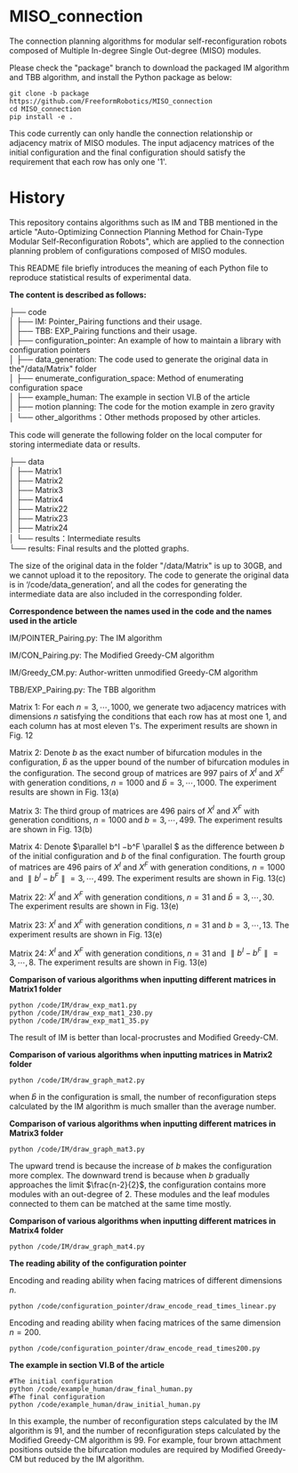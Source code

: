 # MISO_connection

The connection planning algorithms for modular self-reconfiguration robots composed of Multiple In-degree Single Out-degree (MISO) modules. 

Please check the "package" branch to download the packaged IM algorithm and TBB algorithm, and install the Python package as below: 
 ```
git clone -b package https://github.com/FreeformRobotics/MISO_connection
cd MISO_connection
pip install -e .
 ```
This code currently can only handle the connection relationship or adjacency matrix of MISO modules. The input adjacency matrices of the initial configuration and the final configuration should satisfy the requirement that each row has only one '1'.


# History

This repository contains algorithms such as IM and TBB mentioned in the article "Auto-Optimizing Connection Planning Method for Chain-Type Modular Self-Reconfiguration Robots", which are applied to the connection planning problem of configurations composed of MISO modules. 

This README file briefly introduces the meaning of each Python file to reproduce statistical results of experimental data. 


**The content is described as follows:**

├── code  <br/>
│   ├── IM: Pointer_Pairing functions and their usage.  <br/>
│   ├── TBB: EXP_Pairing functions and their usage.  <br/>
│   ├── configuration_pointer: An example of how to maintain a library with configuration pointers  <br/>
│   ├── data_generation: The code used to generate the original data in the"/data/Matrix" folder  <br/>
│   ├── enumerate_configuration_space: Method of enumerating configuration space  <br/>
│   ├── example_human: The example in section VI.B of the article  <br/>
│   ├── motion planning: The code for the motion example in zero gravity  <br/>
│   └── other_algorithms：Other methods proposed by other articles.   <br/>

This code will generate the following folder on the local computer for storing intermediate data or results.

├── data  <br/>
│   ├── Matrix1  <br/>
│   ├── Matrix2  <br/>
│   ├── Matrix3  <br/>
│   ├── Matrix4  <br/>
│   ├── Matrix22  <br/>
│   ├── Matrix23  <br/>
│   ├── Matrix24  <br/>
│   └── results：Intermediate results  <br/>
└── results: Final results and the plotted graphs.  <br/>

The size of the original data in the folder "/data/Matrix" is up to 30GB, and we cannot upload it to the repository. The code to generate the original data is in ‘/code/data_generation’, and all the codes for generating the intermediate data are also included in the corresponding folder. 



**Correspondence between the names used in the code and the names used in the article**

IM/POINTER_Pairing.py: The IM algorithm

IM/CON_Pairing.py: The Modified Greedy-CM algorithm

IM/Greedy_CM.py: Author-written unmodified Greedy-CM algorithm

TBB/EXP_Pairing.py: The TBB algorithm

Matrix 1: For each $n=3, \cdots, 1000$, we generate two adjacency matrices with dimensions $n$ satisfying the conditions that each row has at most one $1$, and each column has at most eleven $1$'s. The experiment results are shown in Fig. 12

Matrix 2: Denote $b$ as the exact number of bifurcation modules in the configuration, $\hat{b}$ as the upper bound of the number of bifurcation modules in the configuration. The second group of matrices are 997 pairs of $X^I$ and $X^F$ with generation conditions, $n=1000$ and $\hat{b}=3, \cdots, 1000$. The experiment results are shown in Fig. 13(a)

Matrix 3: The third group of matrices are 496 pairs of $X^I$ and $X^F$ with generation conditions, $n=1000$ and $b=3, \cdots, 499$. The experiment results are shown in Fig. 13(b)

Matrix 4: Denote $\parallel b^I −b^F \parallel $ as the difference between $b$ of the initial configuration and $b$ of the final configuration. The fourth group of matrices are 496 pairs of $X^I$ and $X^F$ with generation conditions, $n=1000$ and $\parallel b^I −b^F \parallel =3, \cdots, 499$. The experiment results are shown in Fig. 13(c)

Matrix 22: $X^I$ and $X^F$ with generation conditions, $n=31$ and $\hat{b} =3, \cdots, 30$. The experiment results are shown in Fig. 13(e)

Matrix 23: $X^I$ and $X^F$ with generation conditions, $n=31$ and $b =3, \cdots, 13$. The experiment results are shown in Fig. 13(e)

Matrix 24: $X^I$ and $X^F$ with generation conditions, $n=31$ and $\parallel b^I −b^F \parallel =3, \cdots, 8$. The experiment results are shown in Fig. 13(e)

 **Comparison of various algorithms when inputting different matrices in Matrix1 folder**


 ```
python /code/IM/draw_exp_mat1.py
python /code/IM/draw_exp_mat1_230.py
python /code/IM/draw_exp_mat1_35.py
 ```
 
The result of IM is better than local-procrustes and Modified Greedy-CM.

**Comparison of various algorithms when inputting matrices in Matrix2 folder**

```
python /code/IM/draw_graph_mat2.py
 ```
 
 
when $\hat{b}$ in the configuration is small, the number of reconfiguration steps calculated by the IM algorithm is much smaller than the average number.
 
 
 **Comparison of various algorithms when inputting different matrices in Matrix3 folder**

```
python /code/IM/draw_graph_mat3.py
 ```
 The upward trend is because the increase of $b$ makes the configuration more complex. The downward trend is because when $b$ gradually approaches the limit $\frac{n-2}{2}$, the configuration contains more modules with an out-degree of 2. These modules and the leaf modules connected to them can be matched at the same time mostly. 
 
**Comparison of various algorithms when inputting different matrices in Matrix4 folder**

```
python /code/IM/draw_graph_mat4.py
 ```
 
 **The reading ability of the configuration pointer**
 
 Encoding and reading ability when facing matrices of different dimensions $n$.
 ```
python /code/configuration_pointer/draw_encode_read_times_linear.py
 ```
Encoding and reading ability when facing matrices of the same dimension $n=200$.
```
python /code/configuration_pointer/draw_encode_read_times200.py
```
 
 **The example in section VI.B of the article**

 ```
#The initial configuration 
python /code/example_human/draw_final_human.py
#The final configuration
python /code/example_human/draw_initial_human.py
 ```

In this example, the number of reconfiguration steps calculated by the IM algorithm is 91, and the number of reconfiguration steps calculated by the Modified Greedy-CM algorithm is 99. For example, four brown attachment positions outside the bifurcation modules are required by Modified Greedy-CM but reduced by the IM algorithm. 
